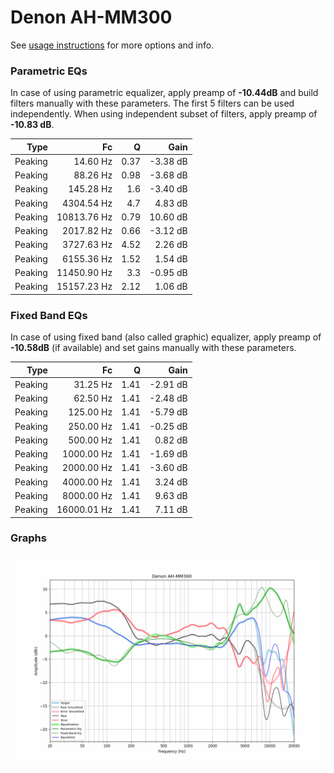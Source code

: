 # Denon AH-MM300
See [usage instructions](https://github.com/jaakkopasanen/AutoEq#usage) for more options and info.

### Parametric EQs
In case of using parametric equalizer, apply preamp of **-10.44dB** and build filters manually
with these parameters. The first 5 filters can be used independently.
When using independent subset of filters, apply preamp of **-10.83 dB**.

| Type    | Fc          |    Q | Gain     |
|--------:|------------:|-----:|---------:|
| Peaking | 14.60 Hz    | 0.37 | -3.38 dB |
| Peaking | 88.26 Hz    | 0.98 | -3.68 dB |
| Peaking | 145.28 Hz   | 1.6  | -3.40 dB |
| Peaking | 4304.54 Hz  | 4.7  | 4.83 dB  |
| Peaking | 10813.76 Hz | 0.79 | 10.60 dB |
| Peaking | 2017.82 Hz  | 0.66 | -3.12 dB |
| Peaking | 3727.63 Hz  | 4.52 | 2.26 dB  |
| Peaking | 6155.36 Hz  | 1.52 | 1.54 dB  |
| Peaking | 11450.90 Hz | 3.3  | -0.95 dB |
| Peaking | 15157.23 Hz | 2.12 | 1.06 dB  |

### Fixed Band EQs
In case of using fixed band (also called graphic) equalizer, apply preamp of **-10.58dB**
(if available) and set gains manually with these parameters.

| Type    | Fc          |    Q | Gain     |
|--------:|------------:|-----:|---------:|
| Peaking | 31.25 Hz    | 1.41 | -2.91 dB |
| Peaking | 62.50 Hz    | 1.41 | -2.48 dB |
| Peaking | 125.00 Hz   | 1.41 | -5.79 dB |
| Peaking | 250.00 Hz   | 1.41 | -0.25 dB |
| Peaking | 500.00 Hz   | 1.41 | 0.82 dB  |
| Peaking | 1000.00 Hz  | 1.41 | -1.69 dB |
| Peaking | 2000.00 Hz  | 1.41 | -3.60 dB |
| Peaking | 4000.00 Hz  | 1.41 | 3.24 dB  |
| Peaking | 8000.00 Hz  | 1.41 | 9.63 dB  |
| Peaking | 16000.01 Hz | 1.41 | 7.11 dB  |

### Graphs
![](./Denon%20AH-MM300.png)